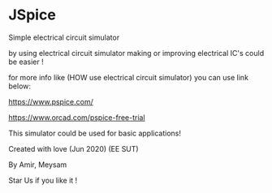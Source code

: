 # JSpice



Simple electrical circuit simulator

by using electrical circuit simulator making or improving electrical IC's could be easier !

for more info like (HOW use electrical circuit simulator) you can use link below:

https://www.pspice.com/

https://www.orcad.com/pspice-free-trial

This simulator could be used for basic applications!

Created with love (Jun 2020) (EE SUT)

By Amir, Meysam

Star Us if you like it !


